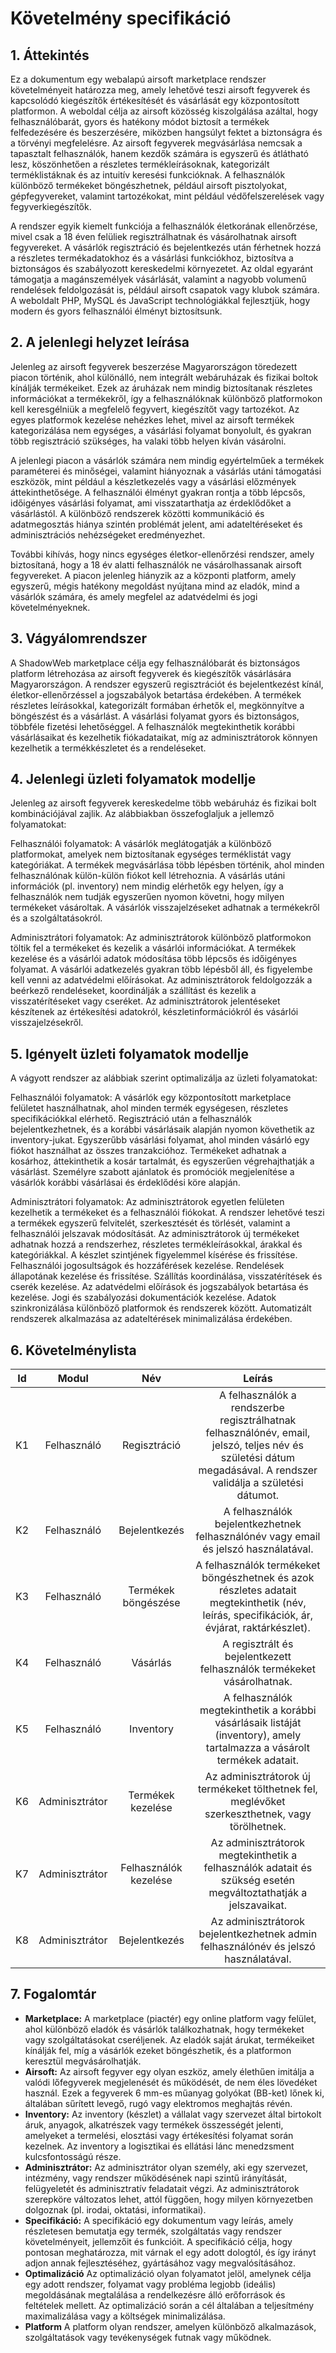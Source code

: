 # Követelmény specifikáció

## 1. Áttekintés

Ez a dokumentum egy webalapú airsoft marketplace rendszer követelményeit határozza meg, amely lehetővé teszi airsoft fegyverek és kapcsolódó kiegészítők értékesítését és vásárlását egy központosított platformon. A weboldal célja az airsoft közösség kiszolgálása azáltal, hogy felhasználóbarát, gyors és hatékony módot biztosít a termékek felfedezésére és beszerzésére, miközben hangsúlyt fektet a biztonságra és a törvényi megfelelésre. Az airsoft fegyverek megvásárlása nemcsak a tapasztalt felhasználók, hanem kezdők számára is egyszerű és átlátható lesz, köszönhetően a részletes termékleírásoknak, kategorizált terméklistáknak és az intuitív keresési funkcióknak. A felhasználók különböző termékeket böngészhetnek, például airsoft pisztolyokat, gépfegyvereket, valamint tartozékokat, mint például védőfelszerelések vagy fegyverkiegészítők.

A rendszer egyik kiemelt funkciója a felhasználók életkorának ellenőrzése, mivel csak a 18 éven felüliek regisztrálhatnak és vásárolhatnak airsoft fegyvereket. A vásárlók regisztráció és bejelentkezés után férhetnek hozzá a részletes termékadatokhoz és a vásárlási funkciókhoz, biztosítva a biztonságos és szabályozott kereskedelmi környezetet. Az oldal egyaránt támogatja a magánszemélyek vásárlását, valamint a nagyobb volumenű rendelések feldolgozását is, például airsoft csapatok vagy klubok számára. A weboldalt PHP, MySQL és JavaScript technológiákkal fejlesztjük, hogy modern és gyors felhasználói élményt biztosítsunk.

## 2. A jelenlegi helyzet leírása

Jelenleg az airsoft fegyverek beszerzése Magyarországon töredezett piacon történik, ahol különálló, nem integrált webáruházak és fizikai boltok kínálják termékeiket. Ezek az áruházak nem mindig biztosítanak részletes információkat a termékekről, így a felhasználóknak különböző platformokon kell keresgélniük a megfelelő fegyvert, kiegészítőt vagy tartozékot. Az egyes platformok kezelése nehézkes lehet, mivel az airsoft termékek kategorizálása nem egységes, a vásárlási folyamat bonyolult, és gyakran több regisztráció szükséges, ha valaki több helyen kíván vásárolni.

A jelenlegi piacon a vásárlók számára nem mindig egyértelműek a termékek paraméterei és minőségei, valamint hiányoznak a vásárlás utáni támogatási eszközök, mint például a készletkezelés vagy a vásárlási előzmények áttekinthetősége. A felhasználói élményt gyakran rontja a több lépcsős, időigényes vásárlási folyamat, ami visszatarthatja az érdeklődőket a vásárlástól. A különböző rendszerek közötti kommunikáció és adatmegosztás hiánya szintén problémát jelent, ami adateltéréseket és adminisztrációs nehézségeket eredményezhet.

További kihívás, hogy nincs egységes életkor-ellenőrzési rendszer, amely biztosítaná, hogy a 18 év alatti felhasználók ne vásárolhassanak airsoft fegyvereket. A piacon jelenleg hiányzik az a központi platform, amely egyszerű, mégis hatékony megoldást nyújtana mind az eladók, mind a vásárlók számára, és amely megfelel az adatvédelmi és jogi követelményeknek.

## 3. Vágyálomrendszer

A ShadowWeb marketplace célja egy felhasználóbarát és biztonságos platform létrehozása az airsoft fegyverek és kiegészítők vásárlására Magyarországon. A rendszer egyszerű regisztrációt és bejelentkezést kínál, életkor-ellenőrzéssel a jogszabályok betartása érdekében. A termékek részletes leírásokkal, kategorizált formában érhetők el, megkönnyítve a böngészést és a vásárlást. A vásárlási folyamat gyors és biztonságos, többféle fizetési lehetőséggel. A felhasználók megtekinthetik korábbi vásárlásaikat és kezelhetik fiókadataikat, míg az adminisztrátorok könnyen kezelhetik a termékkészletet és a rendeléseket.

## 4. Jelenlegi üzleti folyamatok modellje

Jelenleg az airsoft fegyverek kereskedelme több webáruház és fizikai bolt kombinációjával zajlik. Az alábbiakban összefoglaljuk a jellemző folyamatokat:

  Felhasználói folyamatok:
        A vásárlók meglátogatják a különböző platformokat, amelyek nem biztosítanak egységes terméklistát vagy kategóriákat.
        A termékek megvásárlása több lépésben történik, ahol minden felhasználónak külön-külön fiókot kell létrehoznia.
        A vásárlás utáni információk (pl. inventory) nem mindig elérhetők egy helyen, így a felhasználók nem tudják egyszerűen nyomon követni, hogy milyen termékeket vásároltak.
        A vásárlók visszajelzéseket adhatnak a termékekről és a szolgáltatásokról.

  Adminisztrátori folyamatok:
        Az adminisztrátorok különböző platformokon töltik fel a termékeket és kezelik a vásárlói információkat.
        A termékek kezelése és a vásárlói adatok módosítása több lépcsős és időigényes folyamat.
        A vásárlói adatkezelés gyakran több lépésből áll, és figyelembe kell venni az adatvédelmi előírásokat.
        Az adminisztrátorok feldolgozzák a beérkező rendeléseket, koordinálják a szállítást és kezelik a visszatérítéseket vagy cseréket.
        Az adminisztrátorok jelentéseket készítenek az értékesítési adatokról, készletinformációkról és vásárlói visszajelzésekről.


## 5. Igényelt üzleti folyamatok modellje

A vágyott rendszer az alábbiak szerint optimalizálja az üzleti folyamatokat:

  Felhasználói folyamatok:
        A vásárlók egy központosított marketplace felületet használhatnak, ahol minden termék egységesen, részletes specifikációkkal elérhető.
        Regisztráció után a felhasználók bejelentkezhetnek, és a korábbi vásárlásaik alapján nyomon követhetik az inventory-jukat.
        Egyszerűbb vásárlási folyamat, ahol minden vásárló egy fiókot használhat az összes tranzakcióhoz.
        Termékeket adhatnak a kosárhoz, áttekinthetik a kosár tartalmát, és egyszerűen végrehajthatják a vásárlást.
        Személyre szabott ajánlatok és promóciók megjelenítése a vásárlók korábbi vásárlásai és érdeklődési köre alapján.

  Adminisztrátori folyamatok:
        Az adminisztrátorok egyetlen felületen kezelhetik a termékeket és a felhasználói fiókokat.
        A rendszer lehetővé teszi a termékek egyszerű felvitelét, szerkesztését és törlését, valamint a felhasználói jelszavak módosítását.
        Az adminisztrátorok új termékeket adhatnak hozzá a rendszerhez, részletes termékleírásokkal, árakkal és kategóriákkal.
        A készlet szintjének figyelemmel kísérése és frissítése.
        Felhasználói jogosultságok és hozzáférések kezelése.
        Rendelések állapotának kezelése és frissítése.
        Szállítás koordinálása, visszatérítések és cserék kezelése.
        Az adatvédelmi előírások és jogszabályok betartása és kezelése.
        Jogi és szabályozási dokumentációk kezelése.
        Adatok szinkronizálása különböző platformok és rendszerek között.
        Automatizált rendszerek alkalmazása az adateltérések minimalizálása érdekében.

## 6. Követelménylista

| Id  | Modul          | Név                   | Leírás                                                                                                                                                           |
| :---: | :--------------: | :---------------------: | :----------------------------------------------------------------------------------------------------------------------------------------------------------------: |
| K1  | Felhasználó    | Regisztráció          | A felhasználók a rendszerbe regisztrálhatnak felhasználónév, email, jelszó, teljes név és születési dátum megadásával. A rendszer validálja a születési dátumot. |
| K2  | Felhasználó    | Bejelentkezés         | A felhasználók bejelentkezhetnek felhasználónév vagy email és jelszó használatával.                                                                              |
| K3  | Felhasználó    | Termékek böngészése   | A felhasználók termékeket böngészhetnek és azok részletes adatait megtekinthetik (név, leírás, specifikációk, ár, évjárat, raktárkészlet).                       |
| K4  | Felhasználó    | Vásárlás              | A regisztrált és bejelentkezett felhasználók termékeket vásárolhatnak.                                                                                           |
| K5  | Felhasználó    | Inventory             | A felhasználók megtekinthetik a korábbi vásárlásaik listáját (inventory), amely tartalmazza a vásárolt termékek adatait.                                         |
| K6  | Adminisztrátor | Termékek kezelése     | Az adminisztrátorok új termékeket tölthetnek fel, meglévőket szerkeszthetnek, vagy törölhetnek.                                                                  |
| K7  | Adminisztrátor | Felhasználók kezelése | Az adminisztrátorok megtekinthetik a felhasználók adatait és szükség esetén megváltoztathatják a jelszavaikat.                                                   |
| K8  | Adminisztrátor | Bejelentkezés         | Az adminisztrátorok bejelentkezhetnek admin felhasználónév és jelszó használatával.                                                                              |

## 7. Fogalomtár

+ **Marketplace:** A marketplace (piactér) egy online platform vagy felület, ahol különböző eladók és vásárlók találkozhatnak, hogy termékeket vagy szolgáltatásokat cseréljenek. Az eladók saját árukat, termékeiket kínálják fel, míg a vásárlók ezeket böngészhetik, és a platformon keresztül megvásárolhatják.
+ **Airsoft:** Az airsoft fegyver egy olyan eszköz, amely élethűen imitálja a valódi lőfegyverek megjelenését és működését, de nem éles lövedéket használ. Ezek a fegyverek 6 mm-es műanyag golyókat (BB-ket) lőnek ki, általában sűrített levegő, rugó vagy elektromos meghajtás révén.
+ **Inventory:** Az inventory (készlet) a vállalat vagy szervezet által birtokolt áruk, anyagok, alkatrészek vagy termékek összességét jelenti, amelyeket a termelési, elosztási vagy értékesítési folyamat során kezelnek. Az inventory a logisztikai és ellátási lánc menedzsment kulcsfontosságú része.
+ **Adminisztrátor:** Az adminisztrátor olyan személy, aki egy szervezet, intézmény, vagy rendszer működésének napi szintű irányítását, felügyeletét és adminisztratív feladatait végzi. Az adminisztrátorok szerepköre változatos lehet, attól függően, hogy milyen környezetben dolgoznak (pl. irodai, oktatási, informatikai).
+ **Specifikáció:** A specifikáció egy dokumentum vagy leírás, amely részletesen bemutatja egy termék, szolgáltatás vagy rendszer követelményeit, jellemzőit és funkcióit. A specifikáció célja, hogy pontosan meghatározza, mit várnak el egy adott dologtól, és így irányt adjon annak fejlesztéséhez, gyártásához vagy megvalósításához.
+ **Optimalizáció** Az optimalizáció olyan folyamatot jelöl, amelynek célja egy adott rendszer, folyamat vagy probléma legjobb (ideális) megoldásának megtalálása a rendelkezésre álló erőforrások és feltételek mellett. Az optimalizáció során a cél általában a teljesítmény maximalizálása vagy a költségek minimalizálása.
+ **Platform** A platform olyan rendszer, amelyen különböző alkalmazások, szolgáltatások vagy tevékenységek futnak vagy működnek. 
